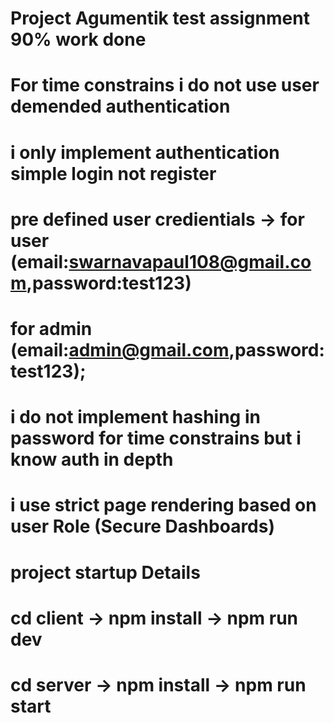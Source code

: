 
# Project Agumentik test assignment 90% work done

# For time constrains i do not use user demended authentication
# i only implement authentication simple login not register 
# pre defined user credientials -> for user (email:swarnavapaul108@gmail.com,password:test123)
# for admin (email:admin@gmail.com,password:test123);
# i do not implement hashing in password for time constrains but i know auth in depth

# i use strict page rendering based on user Role (Secure Dashboards)

# project startup Details

# cd client -> npm install -> npm run dev
# cd server -> npm install -> npm run start
